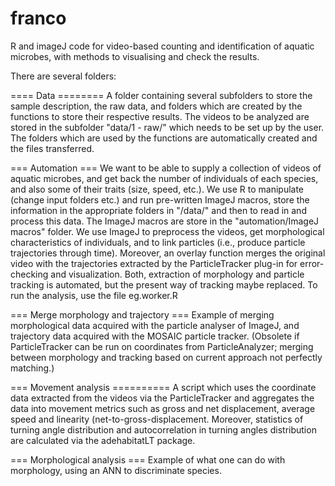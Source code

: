 franco
======

R and imageJ code for video-based counting and identification of aquatic
microbes, with methods to visualising and check the results.

There are several folders:

==== Data ========
A folder containing several subfolders to store the sample description, the 
raw data, and folders which are created by the functions to store their 
respective results. The videos to be analyzed are stored in the subfolder 
"data/1 - raw/" which needs to be set up by the user. The folders which are
used by the functions are automatically created and the files transferred.

=== Automation ===
We want to be able to supply a collection of videos of aquatic
microbes, and get back the number of individuals of each species, and
also some of their traits (size, speed, etc.).
We use R to manipulate (change input folders etc.) and run pre-written 
ImageJ macros, store the information in the appropriate folders in "/data/"
and then to read in and process this data. The ImageJ macros are store in
the "automation/ImageJ macros" folder. We use ImageJ to preprocess the videos,
get morphological characteristics of individuals, and to link particles 
(i.e., produce particle trajectories through time). Moreover, an overlay
function merges the original video with the trajectories extracted by the
ParticleTracker plug-in for error-checking and visualization.
Both, extraction of morphology and particle tracking is automated, but the
present way of tracking maybe replaced.
To run the analysis, use the file eg.worker.R 

=== Merge morphology and trajectory ===
Example of merging morphological data acquired with the particle
analyser of ImageJ, and trajectory data acquired with the MOSAIC
particle tracker. (Obsolete if ParticleTracker can be run on coordinates from
ParticleAnalyzer; merging between morphology and tracking based on current 
approach not perfectly matching.)

=== Movement analysis ==========
A script which uses the coordinate data extracted from the videos via the
ParticleTracker and aggregates the data into movement metrics such as gross
and net displacement, average speed and linearity (net-to-gross-displacement.
Moreover, statistics of turning angle distribution and autocorrelation in 
turning angles distribution are calculated via the adehabitatLT package.

=== Morphological analysis ===
Example of what one can do with morphology, using an ANN to
discriminate species.